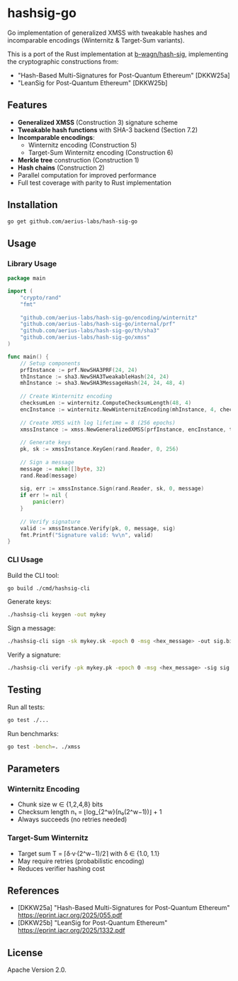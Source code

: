 # hashsig-go

Go implementation of generalized XMSS with tweakable hashes and incomparable encodings (Winternitz & Target-Sum variants).

This is a port of the Rust implementation at [b-wagn/hash-sig](https://github.com/b-wagn/hash-sig), implementing the cryptographic constructions from:
- "Hash-Based Multi-Signatures for Post-Quantum Ethereum" [DKKW25a]
- "LeanSig for Post-Quantum Ethereum" [DKKW25b]

## Features

- **Generalized XMSS** (Construction 3) signature scheme
- **Tweakable hash functions** with SHA-3 backend (Section 7.2)
- **Incomparable encodings**:
  - Winternitz encoding (Construction 5)
  - Target-Sum Winternitz encoding (Construction 6)
- **Merkle tree** construction (Construction 1)
- **Hash chains** (Construction 2)
- Parallel computation for improved performance
- Full test coverage with parity to Rust implementation

## Installation

```bash
go get github.com/aerius-labs/hash-sig-go
```

## Usage

### Library Usage

```go
package main

import (
    "crypto/rand"
    "fmt"
    
    "github.com/aerius-labs/hash-sig-go/encoding/winternitz"
    "github.com/aerius-labs/hash-sig-go/internal/prf"
    "github.com/aerius-labs/hash-sig-go/th/sha3"
    "github.com/aerius-labs/hash-sig-go/xmss"
)

func main() {
    // Setup components
    prfInstance := prf.NewSHA3PRF(24, 24)
    thInstance := sha3.NewSHA3TweakableHash(24, 24)
    mhInstance := sha3.NewSHA3MessageHash(24, 24, 48, 4)
    
    // Create Winternitz encoding
    checksumLen := winternitz.ComputeChecksumLength(48, 4)
    encInstance := winternitz.NewWinternitzEncoding(mhInstance, 4, checksumLen)
    
    // Create XMSS with log lifetime = 8 (256 epochs)
    xmssInstance := xmss.NewGeneralizedXMSS(prfInstance, encInstance, thInstance, 8)
    
    // Generate keys
    pk, sk := xmssInstance.KeyGen(rand.Reader, 0, 256)
    
    // Sign a message
    message := make([]byte, 32)
    rand.Read(message)
    
    sig, err := xmssInstance.Sign(rand.Reader, sk, 0, message)
    if err != nil {
        panic(err)
    }
    
    // Verify signature
    valid := xmssInstance.Verify(pk, 0, message, sig)
    fmt.Printf("Signature valid: %v\n", valid)
}
```

### CLI Usage

Build the CLI tool:
```bash
go build ./cmd/hashsig-cli
```

Generate keys:
```bash
./hashsig-cli keygen -out mykey
```

Sign a message:
```bash
./hashsig-cli sign -sk mykey.sk -epoch 0 -msg <hex_message> -out sig.bin
```

Verify a signature:
```bash
./hashsig-cli verify -pk mykey.pk -epoch 0 -msg <hex_message> -sig sig.bin
```

## Testing

Run all tests:
```bash
go test ./...
```

Run benchmarks:
```bash
go test -bench=. ./xmss
```

## Parameters

### Winternitz Encoding
- Chunk size w ∈ {1,2,4,8} bits
- Checksum length n₁ = ⌊log_{2^w}(n₀(2^w−1))⌋ + 1
- Always succeeds (no retries needed)

### Target-Sum Winternitz
- Target sum T = ⌈δ·v·(2^w−1)/2⌉ with δ ∈ {1.0, 1.1}
- May require retries (probabilistic encoding)
- Reduces verifier hashing cost

## References

- [DKKW25a] "Hash-Based Multi-Signatures for Post-Quantum Ethereum" https://eprint.iacr.org/2025/055.pdf
- [DKKW25b] "LeanSig for Post-Quantum Ethereum" https://eprint.iacr.org/2025/1332.pdf

## License
Apache Version 2.0.
